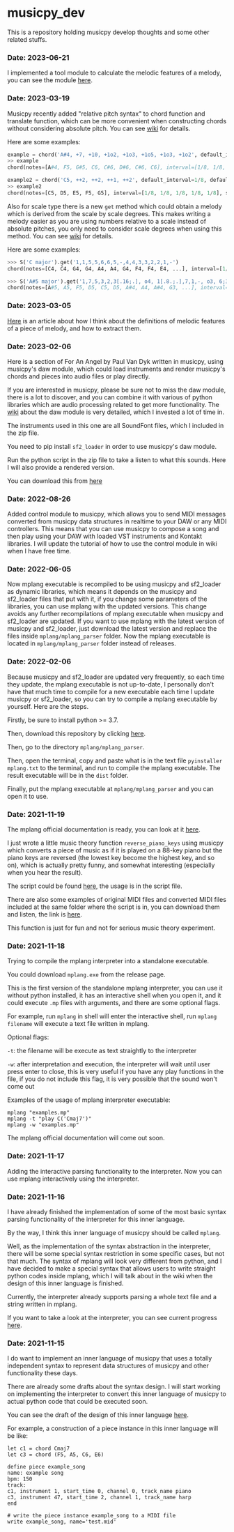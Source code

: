 # musicpy_dev
This is a repository holding musicpy develop thoughts and some other related stuffs.

### Date: 2023-06-21

I implemented a tool module to calculate the melodic features of a melody, you can see the module [here](https://github.com/Rainbow-Dreamer/musicpy_dev/blob/main/melodic_features_extraction/melodic_features_extraction.py).

### Date: 2023-03-19

Musicpy recently added "relative pitch syntax" to chord function and translate function, which can be more convenient when constructing chords without considering absolute pitch. You can see [wiki](https://github.com/Rainbow-Dreamer/musicpy/wiki/Basic-syntax-of-chord-type#constructing-chords-from-note-names-note-durations-and-note-intervals) for details.

Here are some examples:

```python
example = chord('A#4, +7, +10, +1o2, +1o3, +1o5, +1o3, +1o2', default_interval=1/8, default_duration=1/8)
>> example
chord(notes=[A#4, F5, G#5, C6, C#6, D#6, C#6, C6], interval=[1/8, 1/8, 1/8, 1/8, 1/8, 1/8, 1/8, 1/8, 1/8], start_time=0)

example2 = chord('C5, ++2, ++2, ++1, ++2', default_interval=1/8, default_duration=1/8)
>> example2
chord(notes=[C5, D5, E5, F5, G5], interval=[1/8, 1/8, 1/8, 1/8, 1/8], start_time=0)
```

Also for scale type there is a new `get` method which could obtain a melody which is derived from the scale by scale degrees. This makes writing a melody easier as you are using numbers relative to a scale instead of absolute pitches, you only need to consider scale degrees when using this method. You can see [wiki](https://github.com/Rainbow-Dreamer/musicpy/wiki/Basic-syntax-of-scale-type#get-melody-from-scale-degrees-by-numbered-musical-notation) for details.

Here are some examples:

```python
>>> S('C major').get('1,1,5,5,6,6,5,-,4,4,3,3,2,2,1,-')
chord(notes=[C4, C4, G4, G4, A4, A4, G4, F4, F4, E4, ...], interval=[1/8, 1/8, 1/8, 1/8, 1/8, 1/8, 1/4, 1/8, 1/8, 1/8, ...], start_time=0)

>>> S('A#5 major').get('1,7,5,3,2,3[.16;.], o4, 1[.8.;.],7,1,-, o3, 6;3.1;1.1, 6;3.1;1.1, 5;7.1;2.1, 5;7.1;2.1, 6;3.1;1.1, -')
chord(notes=[A#5, A5, F5, D5, C5, D5, A#4, A4, A#4, G3, ...], interval=[1/8, 1/8, 1/8, 1/8, 1/8, 1/16, 3/16, 1/8, 1/4, 0, ...], start_time=0)
```

### Date: 2023-03-05

[Here](https://github.com/Rainbow-Dreamer/musicpy_dev/blob/main/melodic_features_extraction/Melodic%20feature%20extraction%20algorithm.md) is an article about how I think about the definitions of melodic features of a piece of melody, and how to extract them.

### Date: 2023-02-06

Here is a section of For An Angel by Paul Van Dyk written in musicpy, using musicpy's daw module, which could load instruments and render musicpy's chords and pieces into audio files or play directly.

If you are interested in musicpy, please be sure not to miss the daw module, there is a lot to discover, and you can combine it with various of python libraries which are audio processing related to get more functionality. The [wiki](https://github.com/Rainbow-Dreamer/musicpy/wiki/musicpy-daw-module) about the daw module is very detailed, which I invested a lot of time in.

The instruments used in this one are all SoundFont files, which I included in the zip file.

You need to pip install `sf2_loader` in order to use musicpy's daw module.

Run the python script in the zip file to take a listen to what this sounds. Here I will also provide a rendered version.

You can download this from [here](https://www.jianguoyun.com/p/Dek7mWEQt43aDBi8suoFIAA)



### Date: 2022-08-26

Added control module to musicpy, which allows you to send MIDI messages converted from musicpy data structures in realtime to your DAW or any MIDI controllers. This means that you can use musicpy to compose a song and then play using your DAW with loaded VST instruments and Kontakt libraries. I will update the tutorial of how to use the control module in wiki when I have free time.



### Date: 2022-06-05

Now mplang executable is recompiled to be using musicpy and sf2_loader as dynamic libraries, which means it depends on the musicpy and sf2_loader files that put with it, if you change some parameters of the libraries, you can use mplang with the updated versions. This change avoids any further recompilations of mplang executable when musicpy and sf2_loader are updated. If you want to use mplang with the latest version of musicpy and sf2_loader, just download the latest version and replace the files inside `mplang/mplang_parser` folder. Now the mplang executable is located in `mplang/mplang_parser` folder instead of releases.



### Date: 2022-02-06

Because musicpy and sf2_loader are updated very frequently, so each time they update, the mplang executable is not up-to-date, I personally don't have that much time to compile for a new executable each time I update musicpy or sf2_loader, so you can try to compile a mplang executable by yourself. Here are the steps.

Firstly, be sure to install python >= 3.7.

Then, download this repository by clicking [here](https://github.com/Rainbow-Dreamer/musicpy_dev/archive/refs/heads/main.zip).

Then, go to the directory `mplang/mplang_parser`.

Then, open the terminal, copy and paste what is in the text file `pyinstaller mplang.txt` to the terminal, and run to compile the mplang executable. The result executable will be in the `dist` folder.

Finally, put the mplang executable at `mplang/mplang_parser` and you can open it to use.



### Date: 2021-11-19

The mplang official documentation is ready, you can look at it [here](https://github.com/Rainbow-Dreamer/musicpy_dev/blob/main/mplang/mplang%20official%20documentation.md).

I just wrote a little music theory function `reverse_piano_keys` using musicpy which converts a piece of music as if it is played on a 88-key piano but the piano keys are reversed (the lowest key become the highest key, and so on), which is actually pretty funny, and somewhat interesting (especially when you hear the result).

The script could be found [here](https://github.com/Rainbow-Dreamer/musicpy_dev/blob/main/reverse_piano_keys/reverse_piano_keys.py), the usage is in the script file.

There are also some examples of original MIDI files and converted MIDI files included at the same folder where the script is in, you can download them and listen, the link is [here](https://github.com/Rainbow-Dreamer/musicpy_dev/tree/main/reverse_piano_keys/examples).

This function is just for fun and not for serious music theory experiment.



### Date: 2021-11-18

Trying to compile the mplang interpreter into a standalone executable.

You could download `mplang.exe` from the release page.

This is the first version of the standalone mplang interpreter, you can use it without python installed, it has an interactive shell when you open it, and it could execute `.mp` files with arguments, and there are some optional flags.

For example, run `mplang` in shell will enter the interactive shell, run `mplang filename` will execute a text file written in mplang.

Optional flags:

`-t`: the filename will be execute as text straightly to the interpreter

`-w`: after interpretation and execution, the interpreter will wait until user press enter to close, this is very useful if you have any play functions in the file, if you do not include this flag, it is very possible that the sound won't come out

Examples of the usage of mplang interpreter executable:
```
mplang "examples.mp"
mplang -t "play C('Cmaj7')"
mplang -w "examples.mp"
```

The mplang official documentation will come out soon.



### Date: 2021-11-17

Adding the interactive parsing functionality to the interpreter. Now you can use mplang interactively using the interpreter.



### Date: 2021-11-16

I have already finished the implementation of some of the most basic syntax parsing functionality of the interpreter for this inner language.

By the way, I think this inner language of musicpy should be called `mplang`.

Well, as the implementation of the syntax abstraction in the interpreter, there will be some special syntax restriction in some specific cases, but not that much. The syntax of mplang will look very different from python, and I have decided to make a special syntax that allows users to write straight python codes inside mplang, which I will talk about in the wiki when the design of this inner language is finished.

Currently, the interpreter already supports parsing a whole text file and a string written in mplang.

If you want to take a look at the interpreter, you can see current progress [here](https://github.com/Rainbow-Dreamer/musicpy_dev/blob/main/mplang/mplang_parser/mplang.py).



### Date: 2021-11-15

I do want to implement an inner language of musicpy that uses a totally independent syntax to represent data structures of musicpy and other functionality these days.

There are already some drafts about the syntax design. I will start working on implementing the interpreter to convert this inner language of musicpy to actual python code that could be executed soon.

You can see the draft of the design of this inner language [here](https://github.com/Rainbow-Dreamer/musicpy_dev/blob/main/mplang/musicpy%20inner%20language%20mplang.md).

For example, a construction of a piece instance in this inner language will be like:
```
let c1 = chord Cmaj7
let c3 = chord (F5, A5, C6, E6)

define piece example_song
name: example song
bpm: 150
track:
c1, instrument 1, start_time 0, channel 0, track_name piano
c3, instrument 47, start_time 2, channel 1, track_name harp
end

# write the piece instance example_song to a MIDI file
write example_song, name='test.mid'
```
